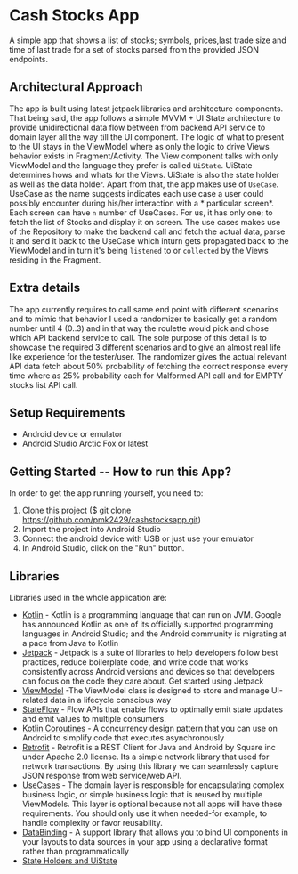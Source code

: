# Cash Stocks App

A simple app that shows a list of stocks; symbols, prices,last trade size and time of last trade for
a set of stocks parsed from the provided JSON endpoints.

## Architectural Approach

The app is built using latest jetpack libraries and architecture components. That being said, the
app follows a simple MVVM + UI State architecture to provide unidirectional data flow between from
backend API service to domain layer all the way till the UI component. The logic of what to present
to the UI stays in the ViewModel where as only the logic to drive Views behavior exists in
Fragment/Activity. The View component talks with only ViewModel and the language they prefer is
called `UiState`. UiState determines hows and whats for the Views. UiState is also the state holder
as well as the data holder. Apart from that, the app makes use of `UseCase`. UseCase as the name
suggests indicates each use case a user could possibly encounter during his/her interaction with a *
particular screen*. Each screen can have `n` number of UseCases. For us, it has only one; to fetch
the list of Stocks and display it on screen. The use cases makes use of the Repository to make the
backend call and fetch the actual data, parse it and send it back to the UseCase which inturn gets
propagated back to the ViewModel and in turn it's being
`listened` to or `collected` by the Views residing in the Fragment.

## Extra details

The app currently requires to call same end point with different scenarios and to mimic that
behavior I used a randomizer to basically get a random number until 4 (0..3) and in that way the
roulette would pick and chose which API backend service to call. The sole purpose of this detail is
to showcase the required 3 different scenarios and to give an almost real life like experience for
the tester/user. The randomizer gives the actual relevant API data fetch about 50% probability of
fetching the correct response every time where as 25% probability each for Malformed API call and
for EMPTY stocks list API call.

## Setup Requirements

- Android device or emulator
- Android Studio Arctic Fox or latest

## Getting Started -- How to run this App?

In order to get the app running yourself, you need to:

1. Clone this project ($ git clone https://github.com/pmk2429/cashstocksapp.git)
2. Import the project into Android Studio
3. Connect the android device with USB or just use your emulator
4. In Android Studio, click on the "Run" button.

## Libraries

Libraries used in the whole application are:

- [Kotlin](https://developer.android.com/kotlin) - Kotlin is a programming language that can run on
  JVM. Google has announced Kotlin as one of its officially supported programming languages in
  Android Studio; and the Android community is migrating at a pace from Java to Kotlin
- [Jetpack](https://developer.android.com/jetpack) - Jetpack is a suite of libraries to help
  developers follow best practices, reduce boilerplate code, and write code that works consistently
  across Android versions and devices so that developers can focus on the code they care about. Get
  started using Jetpack
- [ViewModel](https://developer.android.com/topic/libraries/architecture/viewmodel) -The ViewModel
  class is designed to store and manage UI-related data in a lifecycle conscious way
- [StateFlow](https://developer.android.com/kotlin/flow/stateflow-and-sharedflow) - Flow APIs that
  enable flows to optimally emit state updates and emit values to multiple consumers.
- [Kotlin Coroutines](https://developer.android.com/kotlin/coroutines) - A concurrency design
  pattern that you can use on Android to simplify code that executes asynchronously
- [Retrofit](https://square.github.io/retrofit) - Retrofit is a REST Client for Java and Android by
  Square inc under Apache 2.0 license. Its a simple network library that used for network
  transactions. By using this library we can seamlessly capture JSON response from web service/web
  API.
- [UseCases](https://developer.android.com/topic/architecture/domain-layer) - The domain layer is
  responsible for encapsulating complex business logic, or simple business logic that is reused by
  multiple ViewModels. This layer is optional because not all apps will have these requirements. You
  should only use it when needed-for example, to handle complexity or favor reusability.
- [DataBinding](https://developer.android.com/topic/libraries/data-binding) - A support library that
  allows you to bind UI components in your layouts to data sources in your app using a declarative
  format rather than programmatically
- [State Holders and UiState](https://developer.android.com/topic/architecture/ui-layer/stateholders)
